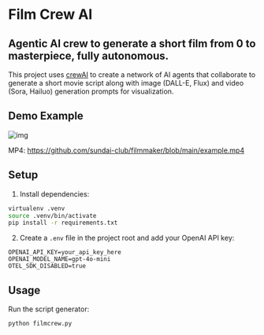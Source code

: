 # Film Crew AI

## Agentic AI crew to generate a short film from 0 to masterpiece, fully autonomous.

This project uses [crewAI](https://crew.ai/) to create a network of AI agents that collaborate to generate a short movie script along with image (DALL-E, Flux) and video (Sora, Hailuo) generation prompts for visualization.

## Demo Example

![img](example.gif)

MP4: https://github.com/sundai-club/filmmaker/blob/main/example.mp4

## Setup

1. Install dependencies:
```bash
virtualenv .venv
source .venv/bin/activate
pip install -r requirements.txt
```

2. Create a `.env` file in the project root and add your OpenAI API key:
```
OPENAI_API_KEY=your_api_key_here
OPENAI_MODEL_NAME=gpt-4o-mini
OTEL_SDK_DISABLED=true
```

## Usage

Run the script generator:
```bash
python filmcrew.py
```
